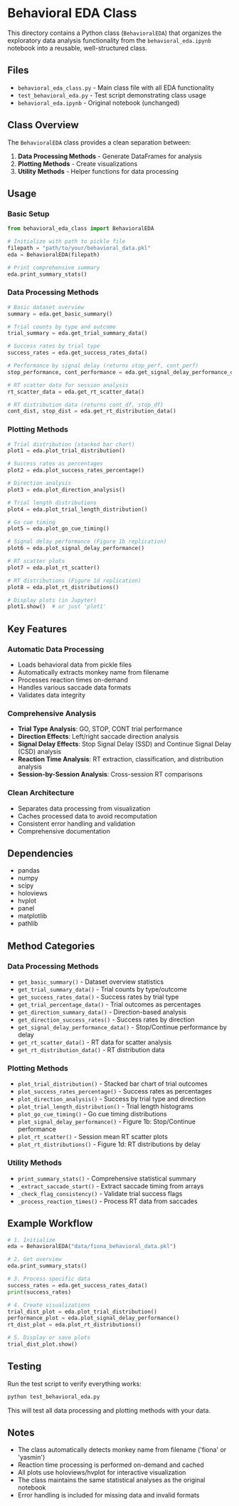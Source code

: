# Behavioral EDA Class

This directory contains a Python class (`BehavioralEDA`) that organizes the exploratory data analysis functionality from the `behavioral_eda.ipynb` notebook into a reusable, well-structured class.

## Files

- `behavioral_eda_class.py` - Main class file with all EDA functionality
- `test_behavioral_eda.py` - Test script demonstrating class usage
- `behavioral_eda.ipynb` - Original notebook (unchanged)

## Class Overview

The `BehavioralEDA` class provides a clean separation between:
1. **Data Processing Methods** - Generate DataFrames for analysis
2. **Plotting Methods** - Create visualizations
3. **Utility Methods** - Helper functions for data processing

## Usage

### Basic Setup

```python
from behavioral_eda_class import BehavioralEDA

# Initialize with path to pickle file
filepath = "path/to/your/behavioral_data.pkl"
eda = BehavioralEDA(filepath)

# Print comprehensive summary
eda.print_summary_stats()
```

### Data Processing Methods

```python
# Basic dataset overview
summary = eda.get_basic_summary()

# Trial counts by type and outcome
trial_summary = eda.get_trial_summary_data()

# Success rates by trial type
success_rates = eda.get_success_rates_data()

# Performance by signal delay (returns stop_perf, cont_perf)
stop_performance, cont_performance = eda.get_signal_delay_performance_data()

# RT scatter data for session analysis
rt_scatter_data = eda.get_rt_scatter_data()

# RT distribution data (returns cont_df, stop_df)
cont_dist, stop_dist = eda.get_rt_distribution_data()
```

### Plotting Methods

```python
# Trial distribution (stacked bar chart)
plot1 = eda.plot_trial_distribution()

# Success rates as percentages
plot2 = eda.plot_success_rates_percentage()

# Direction analysis
plot3 = eda.plot_direction_analysis()

# Trial length distributions
plot4 = eda.plot_trial_length_distribution()

# Go cue timing
plot5 = eda.plot_go_cue_timing()

# Signal delay performance (Figure 1b replication)
plot6 = eda.plot_signal_delay_performance()

# RT scatter plots
plot7 = eda.plot_rt_scatter()

# RT distributions (Figure 1d replication)
plot8 = eda.plot_rt_distributions()

# Display plots (in Jupyter)
plot1.show()  # or just 'plot1'
```

## Key Features

### Automatic Data Processing
- Loads behavioral data from pickle files
- Automatically extracts monkey name from filename
- Processes reaction times on-demand
- Handles various saccade data formats
- Validates data integrity

### Comprehensive Analysis
- **Trial Type Analysis**: GO, STOP, CONT trial performance
- **Direction Effects**: Left/right saccade direction analysis
- **Signal Delay Effects**: Stop Signal Delay (SSD) and Continue Signal Delay (CSD) analysis
- **Reaction Time Analysis**: RT extraction, classification, and distribution analysis
- **Session-by-Session Analysis**: Cross-session RT comparisons

### Clean Architecture
- Separates data processing from visualization
- Caches processed data to avoid recomputation
- Consistent error handling and validation
- Comprehensive documentation

## Dependencies

- pandas
- numpy
- scipy
- holoviews
- hvplot
- panel
- matplotlib
- pathlib

## Method Categories

### Data Processing Methods
- `get_basic_summary()` - Dataset overview statistics
- `get_trial_summary_data()` - Trial counts by type/outcome
- `get_success_rates_data()` - Success rates by trial type
- `get_trial_percentage_data()` - Trial outcomes as percentages
- `get_direction_summary_data()` - Direction-based analysis
- `get_direction_success_rates()` - Success rates by direction
- `get_signal_delay_performance_data()` - Stop/Continue performance by delay
- `get_rt_scatter_data()` - RT data for scatter analysis
- `get_rt_distribution_data()` - RT distribution data

### Plotting Methods
- `plot_trial_distribution()` - Stacked bar chart of trial outcomes
- `plot_success_rates_percentage()` - Success rates as percentages
- `plot_direction_analysis()` - Success by trial type and direction
- `plot_trial_length_distribution()` - Trial length histograms
- `plot_go_cue_timing()` - Go cue timing distributions
- `plot_signal_delay_performance()` - Figure 1b: Stop/Continue performance
- `plot_rt_scatter()` - Session mean RT scatter plots
- `plot_rt_distributions()` - Figure 1d: RT distributions by delay

### Utility Methods
- `print_summary_stats()` - Comprehensive statistical summary
- `_extract_saccade_start()` - Extract saccade timing from arrays
- `_check_flag_consistency()` - Validate trial success flags
- `_process_reaction_times()` - Process RT data from saccades

## Example Workflow

```python
# 1. Initialize
eda = BehavioralEDA("data/fiona_behavioral_data.pkl")

# 2. Get overview
eda.print_summary_stats()

# 3. Process specific data
success_rates = eda.get_success_rates_data()
print(success_rates)

# 4. Create visualizations
trial_dist_plot = eda.plot_trial_distribution()
performance_plot = eda.plot_signal_delay_performance()
rt_dist_plot = eda.plot_rt_distributions()

# 5. Display or save plots
trial_dist_plot.show()
```

## Testing

Run the test script to verify everything works:

```bash
python test_behavioral_eda.py
```

This will test all data processing and plotting methods with your data.

## Notes

- The class automatically detects monkey name from filename ('fiona' or 'yasmin')
- Reaction time processing is performed on-demand and cached
- All plots use holoviews/hvplot for interactive visualization
- The class maintains the same statistical analyses as the original notebook
- Error handling is included for missing data and invalid formats